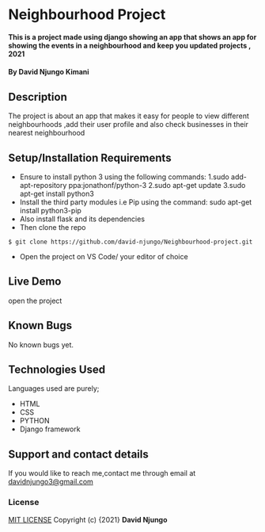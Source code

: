 # Neighbourhood Project
#### This is a project made using django showing an app that shows an app for showing the events in a neighbourhood and keep you updated projects , 2021
#### By **David Njungo Kimani**
## Description
The project is about an app that makes it easy for people to view different neighbourhoods ,add their user profile and also check businesses in their nearest neighbourhood
## Setup/Installation Requirements
* Ensure  to install python 3 using the following commands:
    1.sudo add-apt-repository ppa:jonathonf/python-3
    2.sudo apt-get update
    3.sudo apt-get install python3
* Install the third party modules i.e Pip using the command:
    sudo apt-get install python3-pip 
* Also install flask and its dependencies
* Then clone the repo 
```
$ git clone https://github.com/david-njungo/Neighbourhood-project.git
```
* Open  the project on VS Code/ your editor of choice
## Live Demo
open the project 
## Known Bugs
No known bugs yet.
## Technologies Used
Languages used are purely;
* HTML
* CSS 
* PYTHON
* Django framework
## Support and contact details
If you would like to reach me,contact me through email at davidnjungo3@gmail.com
### License
[MIT LICENSE](https://choosealicense.com/licenses/mit/)
Copyright (c) {2021} **David Njungo**